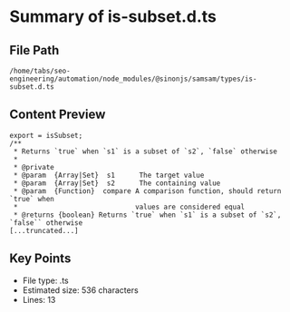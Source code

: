 # Summary of is-subset.d.ts
  
## File Path
`/home/tabs/seo-engineering/automation/node_modules/@sinonjs/samsam/types/is-subset.d.ts`

## Content Preview
```
export = isSubset;
/**
 * Returns `true` when `s1` is a subset of `s2`, `false` otherwise
 *
 * @private
 * @param  {Array|Set}  s1      The target value
 * @param  {Array|Set}  s2      The containing value
 * @param  {Function}  compare A comparison function, should return `true` when
 *                             values are considered equal
 * @returns {boolean} Returns `true` when `s1` is a subset of `s2`, `false`` otherwise
[...truncated...]
```

## Key Points
- File type: .ts
- Estimated size: 536 characters
- Lines: 13
